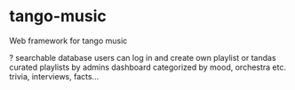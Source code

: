 # tango-music
Web framework for tango music

? 
searchable database
users can log in and create own playlist or tandas
curated playlists by admins
dashboard categorized by mood, orchestra etc.
trivia, interviews, facts...
